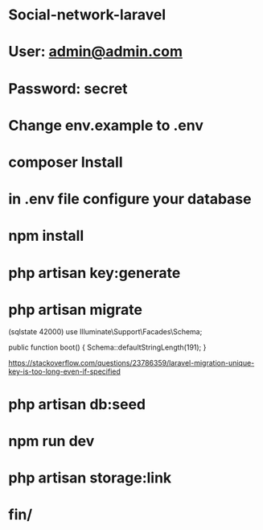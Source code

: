 # Social-network-laravel

# User: admin@admin.com

# Password: secret

# Change env.example to .env

# composer Install

# in .env file configure your database

# npm install

# php artisan key:generate

# php artisan migrate

(sqlstate 42000)
use Illuminate\Support\Facades\Schema;

public function boot()
{
Schema::defaultStringLength(191);
}

https://stackoverflow.com/questions/23786359/laravel-migration-unique-key-is-too-long-even-if-specified

# php artisan db:seed

# npm run dev

# php artisan storage:link

# fin/
